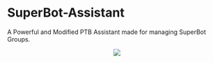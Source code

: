 # SuperBot-Assistant
A Powerful and Modified PTB Assistant made for managing SuperBot Groups.

<p align="center">
  <img src="https://media.giphy.com/media/hUmC1ryUf6d4Csz3gh/giphy.gif">
</p>
